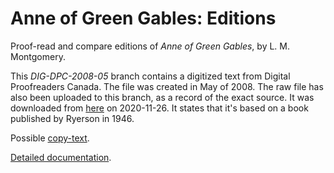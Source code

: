 # Anne of Green Gables: Editions
Proof-read and compare editions of _Anne of Green Gables_, by L. M. Montgomery.

This <em>DIG-DPC-2008-05</em> branch contains a digitized text from Digital Proofreaders Canada. The file was created in May of 2008. The raw file has also been uploaded to this branch, as a record of the exact source. It was downloaded from <a href='https://www.fadedpage.com/showbook.php?pid=20080509'>here</a> on 2020-11-26. It states that it's based on a book published by Ryerson in 1946.

Possible <a href='https://archive.org/details/anneofgreengable00montiala/page/n5/mode/2up'>copy-text</a>.

<a href='https://johanley.github.io/anne-of-green-gables/index.html'>Detailed documentation</a>.